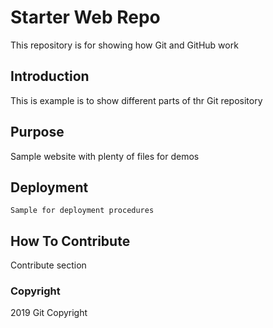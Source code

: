# Starter Web Repo

This repository is for showing how Git and GitHub work

## Introduction
 This is example is to show different parts of thr Git repository

## Purpose

Sample website with plenty of files for demos

## Deployment

	Sample for deployment procedures

## How To Contribute

  Contribute section


  ### Copyright

  2019 Git Copyright